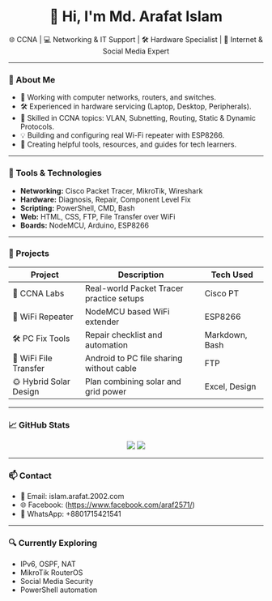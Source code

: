 <h1 align="center">👋 Hi, I'm Md. Arafat Islam</h1>
<p align="center">
  🌐 CCNA | 💻 Networking & IT Support | 🛠️ Hardware Specialist | 📡 Internet & Social Media Expert
</p>

---

### 📌 About Me

- 🔌 Working with computer networks, routers, and switches.
- 🛠️ Experienced in hardware servicing (Laptop, Desktop, Peripherals).
- 🧠 Skilled in CCNA topics: VLAN, Subnetting, Routing, Static & Dynamic Protocols.
- 💡 Building and configuring real Wi-Fi repeater with ESP8266.
- 📁 Creating helpful tools, resources, and guides for tech learners.

---

### 🧰 Tools & Technologies

- **Networking:** Cisco Packet Tracer, MikroTik, Wireshark
- **Hardware:** Diagnosis, Repair, Component Level Fix
- **Scripting:** PowerShell, CMD, Bash
- **Web:** HTML, CSS, FTP, File Transfer over WiFi
- **Boards:** NodeMCU, Arduino, ESP8266

---

### 📂 Projects

| Project | Description | Tech Used |
|--------|-------------|------------|
| 🔌 CCNA Labs | Real-world Packet Tracer practice setups | Cisco PT |
| 📡 WiFi Repeater | NodeMCU based WiFi extender | ESP8266 |
| 🛠️ PC Fix Tools | Repair checklist and automation | Markdown, Bash |
| 📁 WiFi File Transfer | Android to PC file sharing without cable | FTP |
| 🌞 Hybrid Solar Design | Plan combining solar and grid power | Excel, Design |

---

### 📈 GitHub Stats

<p align="center">
  <img src="https://github-readme-stats.vercel.app/api?username=arafat-islam&show_icons=true&theme=midnight-purple" />
  <img src="https://github-readme-stats.vercel.app/api/top-langs/?username=arafat-islam&layout=compact&theme=midnight-purple" />
</p>

---

### 📫 Contact

- 📧 Email: islam.arafat.2002.com
- 🌐 Facebook: (https://www.facebook.com/araf2571/)
- 🛜 WhatsApp: +8801715421541

---

### 🔍 Currently Exploring

- IPv6, OSPF, NAT
- MikroTik RouterOS
- Social Media Security
- PowerShell automation
